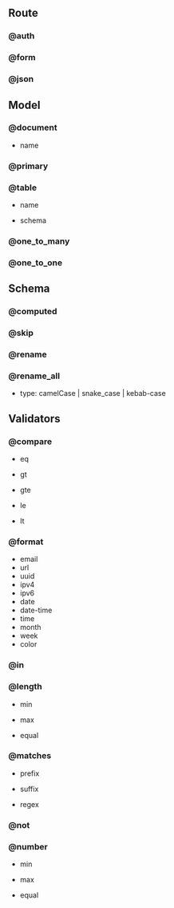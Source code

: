 ## Route

### @auth

### @form

### @json

## Model

### @document

- name

### @primary

### @table

- name

- schema

### @one_to_many

### @one_to_one

## Schema

### @computed

### @skip

### @rename

### @rename_all

- type: camelCase | snake_case | kebab-case

## Validators

### @compare

- eq

- gt

- gte

- le

- lt

### @format

- email
- url
- uuid
- ipv4
- ipv6
- date
- date-time
- time
- month
- week
- color

### @in

### @length

- min

- max

- equal

### @matches

- prefix

- suffix

- regex

### @not

### @number

- min

- max

- equal

